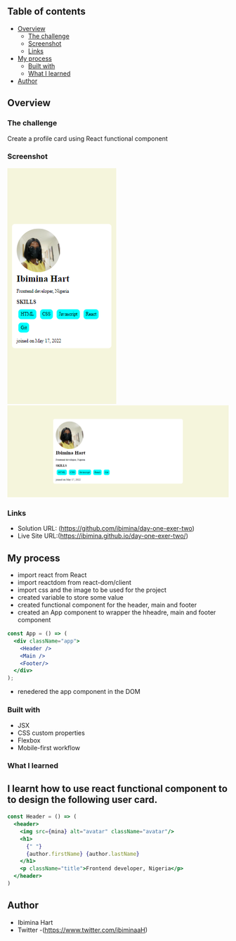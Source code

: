 
## Table of contents

- [Overview](#overview)
  - [The challenge](#the-challenge)
  - [Screenshot](#screenshot)
  - [Links](#links)
- [My process](#my-process)
  - [Built with](#built-with)
  - [What I learned](#what-i-learned)
- [Author](#author)


## Overview

### The challenge

Create a  profile card using  React functional component
### Screenshot

![mobile](Capture007.png)
![desktop](Capture008.png)


### Links

- Solution URL: (https://github.com/ibimina/day-one-exer-two)
- Live Site URL:(https://ibimina.github.io/day-one-exer-two/)

## My process
- import react from React
- import reactdom from react-dom/client
- import css and the image to be used for the project
- created variable to store some value
- created functional component for the header, main and footer
- created an App component to wrapper the hheadre, main and footer component

```jsx
const App = () => (
  <div className="app">
    <Header />
    <Main />
    <Footer/>
  </div>
);
```
- renedered the app component in the DOM

### Built with

- JSX
- CSS custom properties
- Flexbox
- Mobile-first workflow


### What I learned

I learnt how to use react functional component to  to design the following user card.
-
```jsx
const Header = () => (
  <header>
    <img src={mina} alt="avatar" className="avatar"/>
    <h1>
      {" "}
      {author.firstName} {author.lastName}
    </h1>
    <p className="title">Frontend developer, Nigeria</p>
  </header>
)
```




## Author

- Ibimina Hart
- Twitter -(https://www.twitter.com/ibiminaaH)

